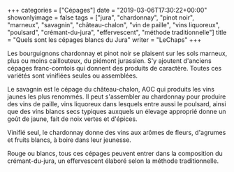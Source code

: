 +++
categories = ["Cépages"]
date = "2019-03-06T17:30:22+00:00"
showonlyimage = false
tags = ["jura", "chardonnay", "pinot noir", "marneux", "savagnin", "château-chalon", "vin de paille", "vins liquoreux", "poulsard", "crémant-du-jura", "effervescent", "méthode traditionnelle"]
title = "Quels sont les cépages blancs du Jura"
writer = "LeChaps"
+++

Les bourguignons chardonnay et pinot noir se plaisent sur les sols marneux, plus ou moins caillouteux, du piémont jurassien. S'y ajoutent d'anciens cépages franc-comtois qui donnent des produits de caractère. Toutes ces variétés sont vinifiées seules ou assemblées.  

Le savagnin est le cépage du château-chalon, AOC qui produits les vins jaunes les plus renommés. Il peut s'assembler au chardonnay pour produire des vins de paille, vins liquoreux dans lesquels entre aussi le poulsard, ainsi que des vins blancs secs typiques auxquels un élevage approprié donne un goût de jaune, fait de noix vertes et d'épices.  

Vinifié seul, le chardonnay donne des vins aux arômes de fleurs, d'agrumes et fruits blancs, à boire dans leur jeunesse.  

Rouge ou blancs, tous ces cépages peuvent entrer dans la composition du crémant-du-jura, un effervescent élaboré selon la méthode traditionnelle.